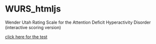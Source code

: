 # WURS_htmljs
Wender Utah Rating Scale for the Attention Deficit Hyperactivity Disorder (interactive scoring version)

<a href="https://jmullee.github.io/WURS_htmljs/WURS.html">click here for the test</a>
